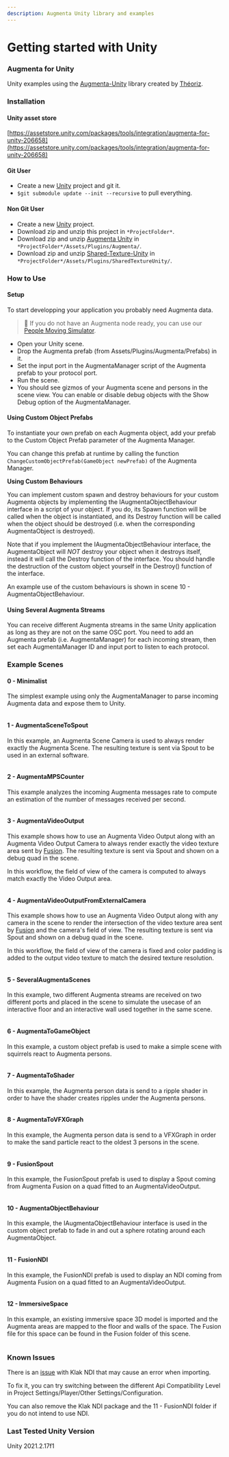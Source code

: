 ```yaml
---
description: Augmenta Unity library and examples
---
```


# Getting started with Unity

### Augmenta for Unity

Unity examples using the [Augmenta-Unity](https://github.com/theoriz/augmentaunity) library created by [Théoriz](http://www.theoriz.com/en/).

### Installation

#### Unity asset store

[https://assetstore.unity.com/packages/tools/integration/augmenta-for-unity-206658](https://assetstore.unity.com/packages/tools/integration/augmenta-for-unity-206658)

#### Git User

* Create a new [Unity](https://unity3d.com/fr) project and git it.
* `$git submodule update --init --recursive` to pull everything.

#### Non Git User

* Create a new [Unity](https://unity3d.com/fr) project.
* Download zip and unzip this project in `*ProjectFolder*`.
* Download zip and unzip [Augmenta Unity](https://github.com/Theoriz/AugmentaUnity) in `*ProjectFolder*/Assets/Plugins/Augmenta/`.
* Download zip and unzip [Shared-Texture-Unity](https://github.com/Theoriz/Shared-Texture-Unity) in `*ProjectFolder*/Assets/Plugins/SharedTextureUnity/`.

### How to Use

#### Setup

To start developping your application you probably need Augmenta data.

> 👋 If you do not have an Augmenta node ready, you can use our [People Moving Simulator](http://localhost:5000/o/WMYiWQEgbBaNqcMYxuGj/s/ckwiO6YnYe34GTO1xUnh/).

* Open your Unity scene.
* Drop the Augmenta prefab (from Assets/Plugins/Augmenta/Prefabs) in it.
* Set the input port in the AugmentaManager script of the Augmenta prefab to your protocol port.
* Run the scene.
* You should see gizmos of your Augmenta scene and persons in the scene view. You can enable or disable debug objects with the Show Debug option of the AugmentaManager.

#### Using Custom Object Prefabs

To instantiate your own prefab on each Augmenta object, add your prefab to the Custom Object Prefab parameter of the Augmenta Manager.

You can change this prefab at runtime by calling the function `ChangeCustomObjectPrefab(GameObject newPrefab)` of the Augmenta Manager.

**Using Custom Behaviours**

You can implement custom spawn and destroy behaviours for your custom Augmenta objects by implementing the IAugmentaObjectBehaviour interface in a script of your object. If you do, its Spawn function will be called when the object is instantiated, and its Destroy function will be called when the object should be destroyed (i.e. when the corresponding AugmentaObject is destroyed).

Note that if you implement the IAugmentaObjectBehaviour interface, the AugmentaObject will _NOT_ destroy your object when it destroys itself, instead it will call the Destroy function of the interface. You should handle the destruction of the custom object yourself in the Destroy() function of the interface.

An example use of the custom behaviours is shown in scene 10 - AugmentaObjectBehaviour.

#### Using Several Augmenta Streams

You can receive different Augmenta streams in the same Unity application as long as they are not on the same OSC port. You need to add an Augmenta prefab (i.e. AugmentaManager) for each incoming stream, then set each AugmentaManager ID and input port to listen to each protocol.

### Example Scenes

#### 0 - Minimalist

The simplest example using only the AugmentaManager to parse incoming Augmenta data and expose them to Unity.

<figure><img src="https://camo.githubusercontent.com/9c7ccdfabc555f5bb124ccbac73672232e539547c8c6ddfa9a82133070fbd438/68747470733a2f2f6d656469612e67697068792e636f6d2f6d656469612f59314d6a4152414638634d75324f6558466e2f67697068792e676966" alt=""><figcaption></figcaption></figure>

#### 1 - AugmentaSceneToSpout

In this example, an Augmenta Scene Camera is used to always render exactly the Augmenta Scene. The resulting texture is sent via Spout to be used in an external software.

<figure><img src="https://camo.githubusercontent.com/7eb1cb63f361c1e73628f6e0234685f4539ffd19928a9551d5017cf1357800f1/68747470733a2f2f6d656469612e67697068792e636f6d2f6d656469612f6947396d336b505475354e775a67707135542f67697068792e676966" alt=""><figcaption></figcaption></figure>

#### 2 - AugmentaMPSCounter

This example analyzes the incoming Augmenta messages rate to compute an estimation of the number of messages received per second.

<figure><img src="https://camo.githubusercontent.com/cbdbf5d80fe83ec6059f031494cd9503ac8672e9dfd8aac6dc95149267fc5135/68747470733a2f2f6d656469612e67697068792e636f6d2f6d656469612f596c66346356585077367545774f6935646d2f67697068792e676966" alt=""><figcaption></figcaption></figure>

#### 3 - AugmentaVideoOutput

This example shows how to use an Augmenta Video Output along with an Augmenta Video Output Camera to always render exactly the video texture area sent by [Fusion](https://augmenta-tech.com/download/#fusion). The resulting texture is sent via Spout and shown on a debug quad in the scene.

In this workflow, the field of view of the camera is computed to always match exactly the Video Output area.

<figure><img src="https://camo.githubusercontent.com/ccf8a6a15f6ee88938a9d9a542407116f385d8f4dda826f70c703a40f19c264e/68747470733a2f2f6d656469612e67697068792e636f6d2f6d656469612f6c53367a434f77394670393956346c62384f2f67697068792e676966" alt=""><figcaption></figcaption></figure>

#### 4 - AugmentaVideoOutputFromExternalCamera

This example shows how to use an Augmenta Video Output along with any camera in the scene to render the intersection of the video texture area sent by [Fusion](https://augmenta-tech.com/download/#fusion) and the camera's field of view. The resulting texture is sent via Spout and shown on a debug quad in the scene.

In this workflow, the field of view of the camera is fixed and color padding is added to the output video texture to match the desired texture resolution.

<figure><img src="https://camo.githubusercontent.com/0aadba22e88fcaea06b2179e047bc48d4b27ba766085be3038f8f0b768fe868a/68747470733a2f2f6d656469612e67697068792e636f6d2f6d656469612f656b3463336c44496a4955627158354f42662f67697068792e676966" alt=""><figcaption></figcaption></figure>

#### 5 - SeveralAugmentaScenes

In this example, two different Augmenta streams are received on two different ports and placed in the scene to simulate the usecase of an interactive floor and an interactive wall used together in the same scene.

<figure><img src="https://camo.githubusercontent.com/4f67780b0ad7eab3d5dd60a9a57c37c7a07d53ed5006061aa71466fa5d4ffb0f/68747470733a2f2f6d656469612e67697068792e636f6d2f6d656469612f686f795a77385a4d354b564c475437736d362f67697068792e676966" alt=""><figcaption></figcaption></figure>

#### 6 - AugmentaToGameObject

In this example, a custom object prefab is used to make a simple scene with squirrels react to Augmenta persons.

<figure><img src="https://camo.githubusercontent.com/666fbfac0ff83c32e2e94920d38c66785febc5cdd0e9e02ca172f0ff7c3df8bf/68747470733a2f2f6d656469612e67697068792e636f6d2f6d656469612f506c793154434b763873744c49474e6543742f67697068792e676966" alt=""><figcaption></figcaption></figure>

#### 7 - AugmentaToShader

In this example, the Augmenta person data is send to a ripple shader in order to have the shader creates ripples under the Augmenta persons.

<figure><img src="https://camo.githubusercontent.com/bb7b7252810d8caaa72da9d2ef8266d4c3a48518c1cc23dc96832dfaf959085e/68747470733a2f2f6d656469612e67697068792e636f6d2f6d656469612f694b47786f3177353933474b4b565245586b2f67697068792e676966" alt=""><figcaption></figcaption></figure>

#### 8 - AugmentaToVFXGraph

In this example, the Augmenta person data is send to a VFXGraph in order to make the sand particle react to the oldest 3 persons in the scene.

<figure><img src="https://camo.githubusercontent.com/dd56905d85db4df2908cf1ee2f8fb701f6675a428d0f7948748555b2d2b5706c/68747470733a2f2f6d656469612e67697068792e636f6d2f6d656469612f6b633731466d556745496737656c525464372f67697068792e676966" alt=""><figcaption></figcaption></figure>

#### 9 - FusionSpout

In this example, the FusionSpout prefab is used to display a Spout coming from Augmenta Fusion on a quad fitted to an AugmentaVideoOutput.

<figure><img src="https://camo.githubusercontent.com/a2e5b529581492e2c1ab41faa4c5e9b74efaac94de33c1ac6f3fc686804b5904/68747470733a2f2f6d656469612e67697068792e636f6d2f6d656469612f326536576b76676332383442786839345a592f67697068792e676966" alt=""><figcaption></figcaption></figure>

#### 10 - AugmentaObjectBehaviour

In this example, the IAugmentaObjectBehaviour interface is used in the custom object prefab to fade in and out a sphere rotating around each AugmentaObject.

<figure><img src="https://camo.githubusercontent.com/0bf4710a191a2c432d50e7a4e2f92655478f08d54728673798dd9eff7e8e0a33/68747470733a2f2f6d656469612e67697068792e636f6d2f6d656469612f7a354a59753437354d4b70513059466d56432f67697068792e676966" alt=""><figcaption></figcaption></figure>

#### 11 - FusionNDI

In this example, the FusionNDI prefab is used to display an NDI coming from Augmenta Fusion on a quad fitted to an AugmentaVideoOutput.

<figure><img src="https://camo.githubusercontent.com/a2e5b529581492e2c1ab41faa4c5e9b74efaac94de33c1ac6f3fc686804b5904/68747470733a2f2f6d656469612e67697068792e636f6d2f6d656469612f326536576b76676332383442786839345a592f67697068792e676966" alt=""><figcaption></figcaption></figure>

#### 12 - ImmersiveSpace

In this example, an existing immersive space 3D model is imported and the Augmenta areas are mapped to the floor and walls of the space. The Fusion file for this space can be found in the Fusion folder of this scene.

<figure><img src="https://camo.githubusercontent.com/4ba018701062a9e9404e62ff0641f51709dc9dddd198651bd0b4476ef43b5be7/68747470733a2f2f6d656469612e67697068792e636f6d2f6d656469612f32704b48387a766a4471796653436b6273582f67697068792e676966" alt=""><figcaption></figcaption></figure>

### Known Issues

There is an [issue](https://github.com/keijiro/KlakNDI/issues/130) with Klak NDI that may cause an error when importing.

To fix it, you can try switching between the different Api Compatibility Level in Project Settings/Player/Other Settings/Configuration.

You can also remove the Klak NDI package and the 11 - FusionNDI folder if you do not intend to use NDI.

### Last Tested Unity Version

Unity 2021.2.17f1
